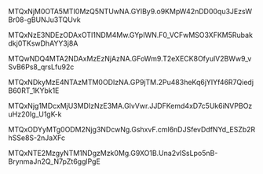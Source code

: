MTQxNjM0OTA5MTI0MzQ5NTUwNA.GYlBy9.o9KMpW42nDD00qu3JEzsWBr08-gBUNJu3TQUvk

MTQxNzE3NDEzODAxOTI1NDM4Mw.GYpIWN.F0_VCFwMSO3XFKM5Rubakdkj0TKswDhAYY3j8A

MTQwNDQ4MTA2NDAxMzEzNjAzNA.GFoWm9.T2eXECK8OfyulV2BWw9_vSvB6Ps8_qrsLfu92c

MTQxNDkyMzE4NTAzMTM0ODIzNA.GP9jTM.2Pu483heKq6jYIYf46R7QiedjB60RT_1KYbk1E

MTQxNjg1MDcxMjU3MDIzNzE3MA.GlvVwr.JJDFKemd4xD7c5Uk6iNVPBOzuHz20Ig_U1gK-k

MTQxODYyMTg0ODM2Njg3NDcwNg.GshxvF.cml6nDJSfevDdfNYd_ESZb2RhSSe8S-2nJaXFc

MTQxNTE2MzgyNTM1NDgzMzk0Mg.G9XO1B.Una2vISsLpo5nB-BrynmaJn2Q_N7pZt6gglPgE
